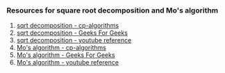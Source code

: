 <h3>Resources for square root decomposition and Mo's algorithm</h3>

1.  <a href="https://cp-algorithms.com/data_structures/sqrt_decomposition.html">sqrt decomposition - cp-algorithms</a><br>
2.  <a href="https://www.geeksforgeeks.org/sqrt-square-root-decomposition-technique-set-1-introduction/">sqrt decomposition - Geeks For Geeks</a>
3.  <a href="https://www.youtube.com/watch?v=gWbDocYhwDA">sqrt decomposition - youtube reference</a>
4.  <a href="https://cp-algorithms.com/data_structures/sqrt_decomposition.html">Mo's algorithm - cp-algorithms</a>
5.  <a href="https://www.geeksforgeeks.org/mos-algorithm-query-square-root-decomposition-set-1-introduction/?ref=rp">Mo's algorithm - Geeks For Geeks</a>
6.  <a href="https://www.youtube.com/watch?v=7undZLA3_rU">Mo's algorithm - youtube reference</a>
